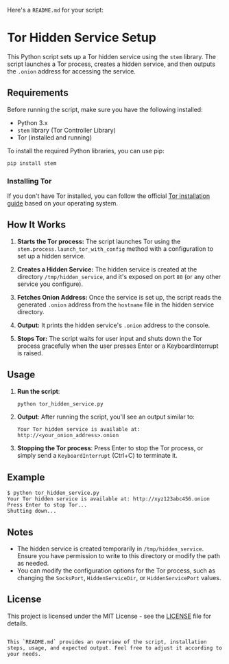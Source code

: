 Here's a `README.md` for your script:


# Tor Hidden Service Setup

This Python script sets up a Tor hidden service using the `stem` library. The script launches a Tor process, creates a hidden service, and then outputs the `.onion` address for accessing the service.

## Requirements

Before running the script, make sure you have the following installed:

- Python 3.x
- `stem` library (Tor Controller Library)
- Tor (installed and running)

To install the required Python libraries, you can use pip:

```bash
pip install stem
```

### Installing Tor

If you don't have Tor installed, you can follow the official [Tor installation guide](https://www.torproject.org/docs/tor-doc-unix.html) based on your operating system.

## How It Works

1. **Starts the Tor process:** The script launches Tor using the `stem.process.launch_tor_with_config` method with a configuration to set up a hidden service.
   
2. **Creates a Hidden Service:** The hidden service is created at the directory `/tmp/hidden_service`, and it's exposed on port `80` (or any other service you configure).

3. **Fetches Onion Address:** Once the service is set up, the script reads the generated `.onion` address from the `hostname` file in the hidden service directory.

4. **Output:** It prints the hidden service's `.onion` address to the console.

5. **Stops Tor:** The script waits for user input and shuts down the Tor process gracefully when the user presses Enter or a KeyboardInterrupt is raised.

## Usage

1. **Run the script**:

    ```bash
    python tor_hidden_service.py
    ```

2. **Output**:
    After running the script, you'll see an output similar to:

    ```
    Your Tor hidden service is available at: http://<your_onion_address>.onion
    ```

3. **Stopping the Tor process**:
    Press Enter to stop the Tor process, or simply send a `KeyboardInterrupt` (Ctrl+C) to terminate it.

## Example

```
$ python tor_hidden_service.py
Your Tor hidden service is available at: http://xyz123abc456.onion
Press Enter to stop Tor...
Shutting down...
```

## Notes

- The hidden service is created temporarily in `/tmp/hidden_service`. Ensure you have permission to write to this directory or modify the path as needed.
- You can modify the configuration options for the Tor process, such as changing the `SocksPort`, `HiddenServiceDir`, or `HiddenServicePort` values.

## License

This project is licensed under the MIT License - see the [LICENSE](LICENSE) file for details.
```

This `README.md` provides an overview of the script, installation steps, usage, and expected output. Feel free to adjust it according to your needs.
